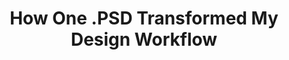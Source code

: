 ---
title: How One .PSD Transformed My Design Workflow
what: Blog Post
pointer: /writing/how-one-psd-transformed-my-workflow/
---